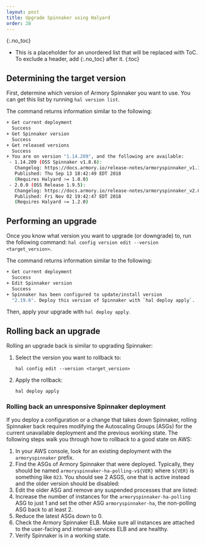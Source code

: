 ```yaml
---
layout: post
title: Upgrade Spinnaker using Halyard
order: 28
---
```



{:.no_toc}
* This is a placeholder for an unordered list that will be replaced with ToC. To exclude a header, add {:.no_toc} after it.
{:toc}


## Determining the target version

First, determine which version of Armory Spinnaker you want to use.  You can get this list by running `hal version list`.

The command returns information similar to the following: 

```bash
+ Get current deployment
  Success
+ Get Spinnaker version
  Success
+ Get released versions
  Success
+ You are on version "1.14.209", and the following are available:
 - 1.14.209 (OSS Spinnaker v1.8.6):
   Changelog: https://docs.armory.io/release-notes/armoryspinnaker_v1.14.209/
   Published: Thu Sep 13 18:42:49 EDT 2018
   (Requires Halyard >= 1.0.0)
 - 2.0.0 (OSS Release 1.9.5):
   Changelog: https://docs.armory.io/release-notes/armoryspinnaker_v2.0.0/
   Published: Fri Nov 02 19:42:47 EDT 2018
   (Requires Halyard >= 1.2.0)

```


## Performing an upgrade

Once you know what version you want to upgrade (or downgrade) to, run the following command: `hal config version edit --version <target_version>`.

The command returns information similar to the following: 
```bash
+ Get current deployment
  Success
+ Edit Spinnaker version
  Success
+ Spinnaker has been configured to update/install version
  "2.19.6". Deploy this version of Spinnaker with `hal deploy apply`.
```

Then, apply your upgrade with `hal deploy apply`.

## Rolling back an upgrade

Rolling an upgrade back is similar to upgrading Spinnaker:

1. Select the version you want to rollback to:
   ```
   hal config edit --version <target_version>
   ```
2. Apply the rollback:
   ```
   hal deploy apply
   ```   

### Rolling back an unresponsive Spinnaker deployment

If you deploy a configuration or a change that takes down Spinnaker, rolling Spinnaker back requires modifying the Autoscaling Groups (ASGs) for the current unavailable deployment and the previous working state. The following steps walk you through how to rollback to a good state on AWS:

1. In your AWS console, look for an existing deployment with the `armoryspinnaker` prefix.
2. Find the ASGs of Armory Spinnaker that were deployed. Typically, they should be named `armoryspinnaker-ha-polling-v${VER}` where `${VER}` is something like `023`. You should see 2 ASGS, one that is active instead and the older version should be disabled:
3. Edit the older ASG and remove any suspended processes that are listed: 
4. Increase the number of instances for the `armoryspinnaker-ha-polling` ASG to just 1 and set the other ASG `armoryspinnaker-ha`, the non-polling ASG back to at least 2.  
5. Reduce the latest ASGs down to 0.
6. Check the Armory Spinnaker ELB. Make sure all instances are attached to the user-facing and internal-services ELB and are healthy.
7. Verify Spinnaker is in a working state.